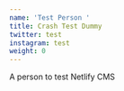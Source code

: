 ```yaml
---
name: 'Test Person '
title: Crash Test Dummy
twitter: test
instagram: test
weight: 0
---
```

A person to test Netlify CMS
